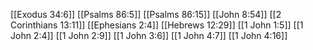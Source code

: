 [[Exodus 34:6]]
[[Psalms 86:5]]
[[Psalms 86:15]]
[[John 8:54]]
[[2 Corinthians 13:11]]
[[Ephesians 2:4]]
[[Hebrews 12:29]]
[[1 John 1:5]]
[[1 John 2:4]]
[[1 John 2:9]]
[[1 John 3:6]]
[[1 John 4:7]]
[[1 John 4:16]]
